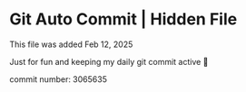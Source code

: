 # Git Auto Commit | Hidden File

This file was added Feb 12, 2025

Just for fun and keeping my daily git commit active 🤪

commit number: 3065635
